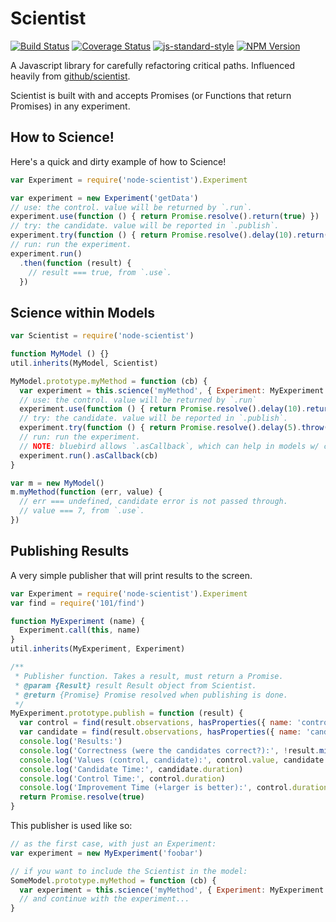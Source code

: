 # Scientist

[![Build Status](https://img.shields.io/travis/bkendall/scientist/master.svg?style=flat-square)](https://travis-ci.org/bkendall/scientist)
[![Coverage Status](https://img.shields.io/coveralls/bkendall/scientist/master.svg?style=flat-square)](https://coveralls.io/github/bkendall/scientist?branch=master)
[![js-standard-style](https://img.shields.io/badge/code%20style-standard-brightgreen.svg?style=flat-square)](http://standardjs.com/)
[![NPM Version](https://img.shields.io/npm/v/node-scientist.svg?style=flat-square)](https://www.npmjs.com/package/node-scientist)

A Javascript library for carefully refactoring critical paths. Influenced heavily from [github/scientist](https://github.com/github/scientist).

Scientist is built with and accepts Promises (or Functions that return Promises) in any experiment.

## How to Science!

Here's a quick and dirty example of how to Science!

```javascript
var Experiment = require('node-scientist').Experiment

var experiment = new Experiment('getData')
// use: the control. value will be returned by `.run`.
experiment.use(function () { return Promise.resolve().return(true) })
// try: the candidate. value will be reported in `.publish`.
experiment.try(function () { return Promise.resolve().delay(10).return(false) })
// run: run the experiment.
experiment.run()
  .then(function (result) {
    // result === true, from `.use`.
  })
```

## Science within Models

```javascript
var Scientist = require('node-scientist')

function MyModel () {}
util.inherits(MyModel, Scientist)

MyModel.prototype.myMethod = function (cb) {
  var experiment = this.science('myMethod', { Experiment: MyExperiment })
  // use: the control. value will be returned by `.run`
  experiment.use(function () { return Promise.resolve().delay(10).return(7) })
  // try: the candidate. value will be reported in `.publish`.
  experiment.try(function () { return Promise.resolve().delay(5).throw(new Error('foo')) })
  // run: run the experiment.
  // NOTE: bluebird allows `.asCallback`, which can help in models w/ callbacks.
  experiment.run().asCallback(cb)
}

var m = new MyModel()
m.myMethod(function (err, value) {
  // err === undefined, candidate error is not passed through.
  // value === 7, from `.use`.
})
```

## Publishing Results

A very simple publisher that will print results to the screen.

```javascript
var Experiment = require('node-scientist').Experiment
var find = require('101/find')

function MyExperiment (name) {
  Experiment.call(this, name)
}
util.inherits(MyExperiment, Experiment)

/**
 * Publisher function. Takes a result, must return a Promise.
 * @param {Result} result Result object from Scientist.
 * @return {Promise} Promise resolved when publishing is done.
 */
MyExperiment.prototype.publish = function (result) {
  var control = find(result.observations, hasProperties({ name: 'control' }))
  var candidate = find(result.observations, hasProperties({ name: 'candidate' }))
  console.log('Results:')
  console.log('Correctness (were the candidates correct?):', !result.mismatched() ? 'yes' : 'no')
  console.log('Values (control, candidate):', control.value, candidate.value)
  console.log('Candidate Time:', candidate.duration)
  console.log('Control Time:', control.duration)
  console.log('Improvement Time (+larger is better):', control.duration - candidate.duration)
  return Promise.resolve(true)
}
```

This publisher is used like so:

```javascript
// as the first case, with just an Experiment:
var experiment = new MyExperiment('foobar')

// if you want to include the Scientist in the model:
SomeModel.prototype.myMethod = function (cb) {
  var experiment = this.science('myMethod', { Experiment: MyExperiment })
  // and continue with the experiment...
}
```
